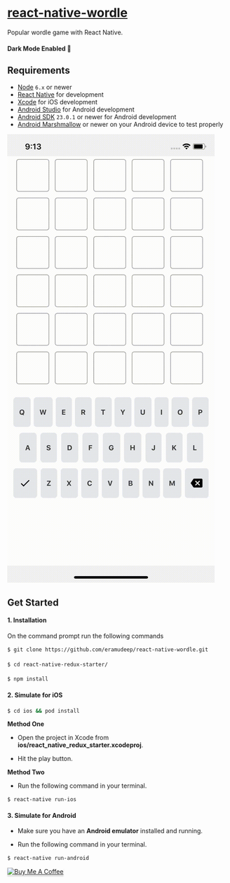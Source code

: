 # [react-native-wordle](https://amusoftech.xyz/)
 
Popular wordle game with  React Native.
####  Dark Mode Enabled 🔆
## Requirements

- [Node](https://nodejs.org) `6.x` or newer
- [React Native](http://facebook.github.io/react-native/docs/getting-started.html) for development
- [Xcode](https://developer.apple.com/xcode/) for iOS development
- [Android Studio](https://developer.android.com/studio/index.html) for Android development
- [Android SDK](https://developer.android.com/sdk/) `23.0.1` or newer for Android development
- [Android Marshmallow](https://www.android.com/versions/marshmallow-6-0/) or newer on your Android device to test properly


![take-a-look](./docs/video.gif)
 
## Get Started

#### 1. Installation

On the command prompt run the following commands

```sh
$ git clone https://github.com/eramudeep/react-native-wordle.git

$ cd react-native-redux-starter/

$ npm install
```

#### 2. Simulate for iOS

```sh
$ cd ios && pod install
```

**Method One**

- Open the project in Xcode from **ios/react_native_redux_starter.xcodeproj**.

- Hit the play button.

**Method Two**

- Run the following command in your terminal.

```sh
$ react-native run-ios
```

#### 3. Simulate for Android

- Make sure you have an **Android emulator** installed and running.

- Run the following command in your terminal.

```sh
$ react-native run-android
```
 

<a href="https://www.buymeacoffee.com/amusoftech" target="_blank"><img src="https://www.buymeacoffee.com/assets/img/custom_images/orange_img.png" alt="Buy Me A Coffee" style="height: 41px !important;width: 174px !important;box-shadow: 0px 3px 2px 0px rgba(190, 190, 190, 0.5) !important;-webkit-box-shadow: 0px 3px 2px 0px rgba(190, 190, 190, 0.5) !important;" ></a>
